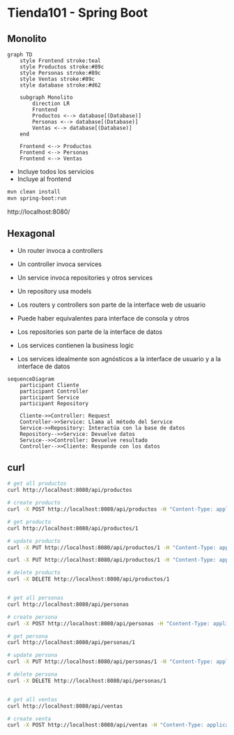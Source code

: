 # Tienda101 - Spring Boot

## Monolito

```mermaid
graph TD
    style Frontend stroke:teal
    style Productos stroke:#89c
    style Personas stroke:#89c 
    style Ventas stroke:#89c
    style database stroke:#d62
    
    subgraph Monolito
        direction LR
        Frontend
        Productos <--> database[(Database)]
        Personas <--> database[(Database)]
        Ventas <--> database[(Database)]
    end
    
    Frontend <--> Productos
    Frontend <--> Personas
    Frontend <--> Ventas
```

- Incluye todos los servicios
- Incluye al frontend

```sh
mvn clean install
mvn spring-boot:run
```

http://localhost:8080/

## Hexagonal

- Un router invoca a controllers
- Un controller invoca services
- Un service invoca repositories y otros services
- Un repository usa models

- Los routers y controllers son parte de la interface web de usuario
- Puede haber equivalentes para interface de consola y otros
- Los repositories son parte de la interface de datos
- Los services contienen la business logic
- Los services idealmente son agnósticos a la interface de usuario y a la interface de datos

```mermaid
sequenceDiagram
    participant Cliente
    participant Controller
    participant Service
    participant Repository

    Cliente->>Controller: Request
    Controller->>Service: Llama al método del Service
    Service->>Repository: Interactúa con la base de datos
    Repository-->>Service: Devuelve datos
    Service-->>Controller: Devuelve resultado
    Controller-->>Cliente: Responde con los datos
```

## curl

```sh
# get all productos
curl http://localhost:8080/api/productos

# create producto
curl -X POST http://localhost:8080/api/productos -H "Content-Type: application/json" -d '{"nombre": "Producto Nuevo", "precio": 15, "costo": 10, "cantidad": 10}'

# get producto
curl http://localhost:8080/api/productos/1

# update producto
curl -X PUT http://localhost:8080/api/productos/1 -H "Content-Type: application/json" -d '{"nombre": "Producto Actualizado", "precio": 20, "costo": 10, "cantidad": 5}'

curl -X PUT http://localhost:8080/api/productos/1 -H "Content-Type: application/json" -d '{"cantidad": 6}'

# delete producto
curl -X DELETE http://localhost:8080/api/productos/1


# get all personas
curl http://localhost:8080/api/personas

# create persona
curl -X POST http://localhost:8080/api/personas -H "Content-Type: application/json" -d '{"nombre": "Ana"}'

# get persona
curl http://localhost:8080/api/personas/1

# update persona
curl -X PUT http://localhost:8080/api/personas/1 -H "Content-Type: application/json" -d '{"nombre": "Betty"}'

# delete persona
curl -X DELETE http://localhost:8080/api/personas/1


# get all ventas
curl http://localhost:8080/api/ventas

# create venta
curl -X POST http://localhost:8080/api/ventas -H "Content-Type: application/json" -d '{"persona_id": 1, "producto_id": 1, "precio": 15, "cantidad": 1}'



```

